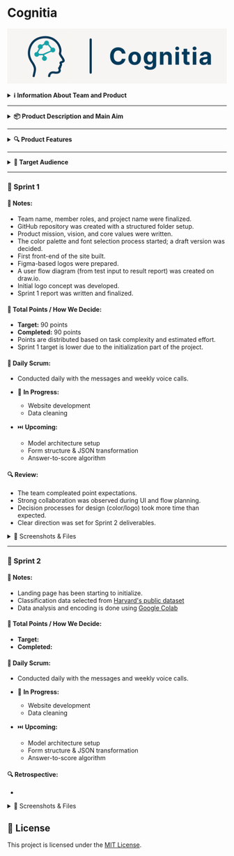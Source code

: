 # Cognitia
![Logo](images/logo.png)


<details>
  <summary><strong>ℹ️ Information About Team and Product</strong></summary>
  &nbsp;

&emsp;&emsp; *Cognitia* is an AI-powered decision support tool designed for mental health professionals. It helps clinicians interpret psychological test results efficiently and consistently. By transforming raw test scores into structured insights using machine learning, Cognitia supports early identification of mental health risks, provides AI-generated summaries, enhances diagnostic clarity and fasten the diagnose process. The platform prioritizes data privacy, and alignment with clinical workflows, making it a reliable companion in psychological evaluation.

  ### 👥 Team Members

  | Name              | Title           | Communication |
  |-------------------|------------------|---------|
  | Damla Demirok  | Scrum Master   |         |
  |  | Product Owner |         |
  | Hamza Tulmaç | Developer     |         |
  |  | Developer     |         |
 


</details>

---

<details>
  <summary><strong>📦 Product Description and Main Aim</strong></summary>
  &nbsp;
  
&emsp;&emsp;This project aims to develop a web-based mental health decision support system that integrates standardized psychological tests with machine learning models. Through a two-stage AI pipeline, the system will first analyze user-submitted test scores, then transform them to more academic baseline. After that it will generate evidence-based probability distribution on mental illness types to support clinicians in their decision-making process. The project follows an agile development methodology over three sprints, focusing on model training, interface design, and clearity. Ultimately, the goal is to deliver a functional prototype tailored for psychiatrists and psychologists, offering a lightweight yet scientifically grounded evaluation tool.


</details>

---

<details>
  <summary><strong>🔍 Product Features</strong></summary>

  - Standardized Test Input
Clinicians will recieve extracted results from an algorithm. 

- Machine Learning-Based Evaluation
Those test responses are processed by a trained ML model to classify mental health risk levels with consistency and accuracy.

- AI-Generated Interpretation
An LLM or rule-based system provides brief, understandable, and clinically relevant summaries of the test outcome.

- Risk Level Visualization
Results are displayed with visual indicators (e.g., low / moderate / high risk), enabling quick comprehension.

- Data Privacy & Security
The system ensures that all patient inputs remain anonymous and are processed in accordance with ethical standards.

- Web-Based Interface
Doctors can access the system via a clean, user-friendly interface—no installation required.

- Modular & Extendable
The product is built to support new tests, models, and languages, allowing for future clinical use cases.

</details>

---

<details>
  <summary><strong>🎯 Target Audience</strong></summary>
 &nbsp;
  
- Psychiatrists
- Clinical psychologists
- General practitioners
- Mental health professionals working in clinical settings


</details>

---

### 🚀 Sprint 1

#### 📝 Notes:
- Team name, member roles, and project name were finalized.  
- GitHub repository was created with a structured folder setup.  
- Product mission, vision, and core values were written.  
- The color palette and font selection process started; a draft version was decided.
- First front-end of the site built.
- Figma-based logos were prepared.  
- A user flow diagram (from test input to result report) was created on draw.io.  
- Initial logo concept was developed.      
- Sprint 1 report was written and finalized.  

#### 🎯 Total Points / How We Decide:
- **Target:** 90 points  
- **Completed:** 90 points  
- Points are distributed based on task complexity and estimated effort.  
- Sprint 1 target is lower due to the initialization part of the project.

#### 🔄 Daily Scrum:
- Conducted daily with the messages and weekly voice calls. 

 
- 🚧 **In Progress:**
  - Website development  
  - Data cleaning  
- ⏭️ **Upcoming:**
  - Model architecture setup  
  - Form structure & JSON transformation  
  - Answer-to-score algorithm

#### 🔍 Review:
- The team compleated point expectations.  
- Strong collaboration was observed during UI and flow planning.  
- Decision processes for design (color/logo) took more time than expected.  
- Clear direction was set for Sprint 2 deliverables.

<details>
  <summary>📸 Screenshots & Files</summary>

- [Project Charter (PDF)](images/sprint1/YZA%20-%20Bootcamp_Project%20Charter.pdf)
- [User Flow (drawio)](images/sprint1/cognitia_flow.drawio.pdf)
- [Project Plan (PNG)](images/sprint1/sprint1_projectplan.png)

</details>

</details>

---

### 🚀 Sprint 2

#### 📝 Notes:
- Landing page has been starting to initialize.  
- Classification data selected from [Harvard's public dataset](https://dataverse.harvard.edu/file.xhtml?fileId=7440350&version=1.1)
- Data analysis and encoding is done using [Google Colab](https://colab.research.google.com/drive/1BTZX11qrY4josVxjID8QFkFvOXPcXtzf?usp=sharing)


#### 🎯 Total Points / How We Decide:
- **Target:**  
- **Completed:**  

#### 🔄 Daily Scrum:
- Conducted daily with the messages and weekly voice calls. 

 
- 🚧 **In Progress:**
  - Website development  
  - Data cleaning  
- ⏭️ **Upcoming:**
  - Model architecture setup  
  - Form structure & JSON transformation  
  - Answer-to-score algorithm

#### 🔍 Retrospective:
-  

<details>
  <summary>📸 Screenshots & Files</summary>

- 

</details>

</details>

## 📎 License

This project is licensed under the [MIT License](LICENSE).

